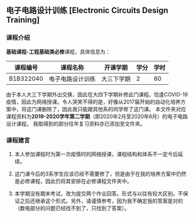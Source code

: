 ## 电子电路设计训练 [Electronic Circuits Design Training]

### 课程介绍

**基础课程-工程基础类必修**课程，具体信息为：

| 课程编号 | 课程名称 | 开课学期 | 学分 | 学时 |
| --- | --- | --- | --- | --- |
| B1B322040 | 电子电路设计训练 | 大三下学期 | 2 | 80 |

由于本人大三下学期外出交换，因此在大四下学期补修此门课程。恰逢COVID-19疫情，因此为网络授课。令人哭笑不得的是，好像从2017届开始的自动化培养方案中，将这门课删除了，因此我只能跟其他系的同学修了这门课。
本文件夹对应课程资料为**2019-2020学年第二学期**（即2020年2月至2020年6月）的电子电路设计课程。
我取得到的部分往年复习资料亦已添加至文件夹。

### 课程建言

1. 本人参加课程时为第一次疫情时的网络授课，课程结构和体系不一定今后延续。

2. 这门课今后的3系学生应该已经不需要修了，但是由于在我的培养方案中仍然是必修课程，因此仍将其安排在必修课程文件夹中。

3. 本学期没有期末考试，改为提交两个作业回答。形式与以往有较大区别。不保证之后还继承这个形式。另外，请谨慎参考，因为我不确定我的答案是对的（数电部分的问题已经找不到了，只找到了答案）。
